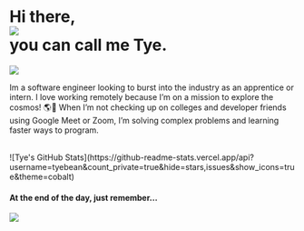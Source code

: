 

   <h1> Hi there, 
   <section><img 
src="https://images-wixmp-ed30a86b8c4ca887773594c2.wixmp.com/f/cf2836cb-5893-4a6c-b156-5a89d94fc721/dbuhj03-2075614f-4a31-4934-8814-725a2c230dc7.gif?token=eyJ0eXAiOiJKV1QiLCJhbGciOiJIUzI1NiJ9.eyJzdWIiOiJ1cm46YXBwOjdlMGQxODg5ODIyNjQzNzNhNWYwZDQxNWVhMGQyNmUwIiwiaXNzIjoidXJuOmFwcDo3ZTBkMTg4OTgyMjY0MzczYTVmMGQ0MTVlYTBkMjZlMCIsIm9iaiI6W1t7InBhdGgiOiJcL2ZcL2NmMjgzNmNiLTU4OTMtNGE2Yy1iMTU2LTVhODlkOTRmYzcyMVwvZGJ1aGowMy0yMDc1NjE0Zi00YTMxLTQ5MzQtODgxNC03MjVhMmMyMzBkYzcuZ2lmIn1dXSwiYXVkIjpbInVybjpzZXJ2aWNlOmZpbGUuZG93bmxvYWQiXX0.XaVxC4jMniWIJEAS44vHZTxR2aaAbMlw01wbRJqcvx0"></section> 
   you can call me Tye.</h1>
    
  <img src="https://images-wixmp-ed30a86b8c4ca887773594c2.wixmp.com/f/cf2836cb-5893-4a6c-b156-5a89d94fc721/db47d80-2a2230de-1f2f-489e-98a6-5c578e417e22.gif?token=eyJ0eXAiOiJKV1QiLCJhbGciOiJIUzI1NiJ9.eyJzdWIiOiJ1cm46YXBwOjdlMGQxODg5ODIyNjQzNzNhNWYwZDQxNWVhMGQyNmUwIiwiaXNzIjoidXJuOmFwcDo3ZTBkMTg4OTgyMjY0MzczYTVmMGQ0MTVlYTBkMjZlMCIsIm9iaiI6W1t7InBhdGgiOiJcL2ZcL2NmMjgzNmNiLTU4OTMtNGE2Yy1iMTU2LTVhODlkOTRmYzcyMVwvZGI0N2Q4MC0yYTIyMzBkZS0xZjJmLTQ4OWUtOThhNi01YzU3OGU0MTdlMjIuZ2lmIn1dXSwiYXVkIjpbInVybjpzZXJ2aWNlOmZpbGUuZG93bmxvYWQiXX0.nJRw0s3pcBJOkHiBzuzIgQCxc3W96qNckEx_g4-NOCY"/>

<p>Im a software engineer looking to burst into the industry as an apprentice or intern. I love working remotely because I’m on a mission to explore the cosmos! 🌎🚀  When I’m not checking up on colleges and developer friends using Google Meet or Zoom, I’m solving complex problems and learning faster ways to program.</p>

</br>
![Tye's GitHub Stats](https://github-readme-stats.vercel.app/api?username=tyebean&count_private=true&hide=stars,issues&show_icons=true&theme=cobalt)

<!-- <h3>Contact Me!</h3>
  <img 
src="https://images-wixmp-ed30a86b8c4ca887773594c2.wixmp.com/f/cf2836cb-5893-4a6c-b156-5a89d94fc721/dcdsmqy-f7b4cd2b-072a-4f65-a7fb-ec03c8f96d5e.gif?token=eyJ0eXAiOiJKV1QiLCJhbGciOiJIUzI1NiJ9.eyJzdWIiOiJ1cm46YXBwOjdlMGQxODg5ODIyNjQzNzNhNWYwZDQxNWVhMGQyNmUwIiwiaXNzIjoidXJuOmFwcDo3ZTBkMTg4OTgyMjY0MzczYTVmMGQ0MTVlYTBkMjZlMCIsIm9iaiI6W1t7InBhdGgiOiJcL2ZcL2NmMjgzNmNiLTU4OTMtNGE2Yy1iMTU2LTVhODlkOTRmYzcyMVwvZGNkc21xeS1mN2I0Y2QyYi0wNzJhLTRmNjUtYTdmYi1lYzAzYzhmOTZkNWUuZ2lmIn1dXSwiYXVkIjpbInVybjpzZXJ2aWNlOmZpbGUuZG93bmxvYWQiXX0.Rr8bzyQfRwkAlSTanYw9KO18489Xoo-2hceUGLKqhsc">
</br> -->



<h4>At the end of the day, just remember...</h4>
<img src="https://images-wixmp-ed30a86b8c4ca887773594c2.wixmp.com/f/cf2836cb-5893-4a6c-b156-5a89d94fc721/dc1r2pd-fe01f4c5-db50-4c1b-a4ef-75755e0eff57.gif?token=eyJ0eXAiOiJKV1QiLCJhbGciOiJIUzI1NiJ9.eyJzdWIiOiJ1cm46YXBwOjdlMGQxODg5ODIyNjQzNzNhNWYwZDQxNWVhMGQyNmUwIiwiaXNzIjoidXJuOmFwcDo3ZTBkMTg4OTgyMjY0MzczYTVmMGQ0MTVlYTBkMjZlMCIsIm9iaiI6W1t7InBhdGgiOiJcL2ZcL2NmMjgzNmNiLTU4OTMtNGE2Yy1iMTU2LTVhODlkOTRmYzcyMVwvZGMxcjJwZC1mZTAxZjRjNS1kYjUwLTRjMWItYTRlZi03NTc1NWUwZWZmNTcuZ2lmIn1dXSwiYXVkIjpbInVybjpzZXJ2aWNlOmZpbGUuZG93bmxvYWQiXX0.z8bMZtL6SDpwzjDhn3aWGuLc7TNPDyur_tzeSeN1oNY"/>
</div>



<!-- 

shooting star right
  
<img 
src="https://images-wixmp-ed30a86b8c4ca887773594c2.wixmp.com/f/cf2836cb-5893-4a6c-b156-5a89d94fc721/db4jhov-bd58ed9a-6ad6-45e4-a5f6-f4bf26e137d1.gif?token=eyJ0eXAiOiJKV1QiLCJhbGciOiJIUzI1NiJ9.eyJzdWIiOiJ1cm46YXBwOjdlMGQxODg5ODIyNjQzNzNhNWYwZDQxNWVhMGQyNmUwIiwiaXNzIjoidXJuOmFwcDo3ZTBkMTg4OTgyMjY0MzczYTVmMGQ0MTVlYTBkMjZlMCIsIm9iaiI6W1t7InBhdGgiOiJcL2ZcL2NmMjgzNmNiLTU4OTMtNGE2Yy1iMTU2LTVhODlkOTRmYzcyMVwvZGI0amhvdi1iZDU4ZWQ5YS02YWQ2LTQ1ZTQtYTVmNi1mNGJmMjZlMTM3ZDEuZ2lmIn1dXSwiYXVkIjpbInVybjpzZXJ2aWNlOmZpbGUuZG93bmxvYWQiXX0.E-sRclx8w7_yehMjrt0chchWWTXyrxKub_NgsDBm2B8">


shooting star left


 <img 
src="https://images-wixmp-ed30a86b8c4ca887773594c2.wixmp.com/f/cf2836cb-5893-4a6c-b156-5a89d94fc721/db4caij-3b946005-777e-4574-8def-02ec6f8e9187.gif?token=eyJ0eXAiOiJKV1QiLCJhbGciOiJIUzI1NiJ9.eyJzdWIiOiJ1cm46YXBwOjdlMGQxODg5ODIyNjQzNzNhNWYwZDQxNWVhMGQyNmUwIiwiaXNzIjoidXJuOmFwcDo3ZTBkMTg4OTgyMjY0MzczYTVmMGQ0MTVlYTBkMjZlMCIsIm9iaiI6W1t7InBhdGgiOiJcL2ZcL2NmMjgzNmNiLTU4OTMtNGE2Yy1iMTU2LTVhODlkOTRmYzcyMVwvZGI0Y2Fpai0zYjk0NjAwNS03NzdlLTQ1NzQtOGRlZi0wMmVjNmY4ZTkxODcuZ2lmIn1dXSwiYXVkIjpbInVybjpzZXJ2aWNlOmZpbGUuZG93bmxvYWQiXX0.Ty6Afe-IjPhrJmch5nIlpgctXPgl9TYQI5kpI_0hPh8">

-->
